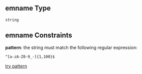 ## emname Type

`string`

## emname Constraints

**pattern**: the string must match the following regular expression:&#x20;

```regexp
^[a-zA-Z0-9_-]{1,100}$
```

[try pattern](https://regexr.com/?expression=%5E%5Ba-zA-Z0-9_-%5D%7B1%2C100%7D%24 "try regular expression with regexr.com")
